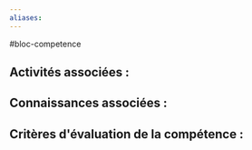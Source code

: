 ```yaml
---
aliases:
---
```

#bloc-competence

Activités associées : 
- 

Connaissances associées : 
- 

Critères d'évaluation de la compétence : 
- 